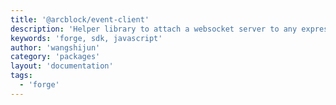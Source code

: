 ```yaml
---
title: '@arcblock/event-client'
description: 'Helper library to attach a websocket server to any express app'
keywords: 'forge, sdk, javascript'
author: 'wangshijun'
category: 'packages'
layout: 'documentation'
tags:
  - 'forge'
---
```




  